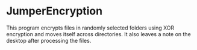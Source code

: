 # JumperEncryption
This program encrypts files in randomly selected folders using XOR encryption and moves itself across directories. It also leaves a note on the desktop after processing the files.
